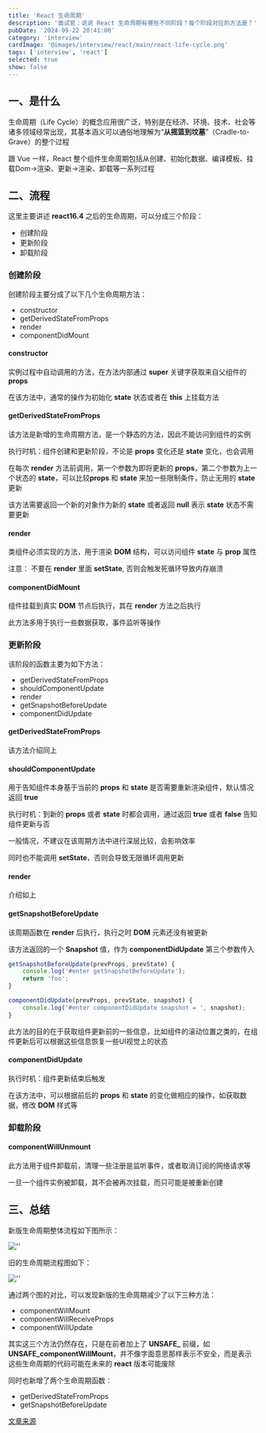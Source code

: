 ```yaml
---
title: 'React 生命周期'
description: '面试官：说说 React 生命周期有哪些不同阶段？每个阶段对应的方法是？'
pubDate: '2024-09-22 20:41:00'
category: 'interview'
cardImage: '@images/interview/react/main/react-life-cycle.png'
tags: ['interview', 'react']
selected: true
show: false
---
```


## 一、是什么

生命周期（Life Cycle）的概念应用很广泛，特别是在经济、环境、技术、社会等诸多领域经常出现，其基本涵义可以通俗地理解为“**从摇篮到坟墓**”（Cradle-to-Grave）的整个过程

跟 Vue 一样，React 整个组件生命周期包括从创建、初始化数据、编译模板、挂载Dom→渲染、更新→渲染、卸载等一系列过程

## 二、流程

这里主要讲述 **react16.4** 之后的生命周期，可以分成三个阶段：

- 创建阶段
- 更新阶段
- 卸载阶段

### 创建阶段

创建阶段主要分成了以下几个生命周期方法：

- constructor
- getDerivedStateFromProps
- render
- componentDidMount

#### constructor

实例过程中自动调用的方法，在方法内部通过 **super** 关键字获取来自父组件的 **props**

在该方法中，通常的操作为初始化 **state** 状态或者在 **this** 上挂载方法

#### getDerivedStateFromProps

该方法是新增的生命周期方法，是一个静态的方法，因此不能访问到组件的实例

执行时机：组件创建和更新阶段，不论是 **props** 变化还是 **state** 变化，也会调用

在每次 **render** 方法前调用，第一个参数为即将更新的 **props**，第二个参数为上一个状态的 **state**，可以比较**props** 和 **state** 来加一些限制条件，防止无用的 **state** 更新

该方法需要返回一个新的对象作为新的 **state** 或者返回 **null** 表示 **state** 状态不需要更新

#### render

类组件必须实现的方法，用于渲染 **DOM** 结构，可以访问组件 **state** 与 **prop** 属性

注意： 不要在 **render** 里面 **setState**, 否则会触发死循环导致内存崩溃

#### componentDidMount

组件挂载到真实 **DOM** 节点后执行，其在 **render** 方法之后执行

此方法多用于执行一些数据获取，事件监听等操作

### 更新阶段

该阶段的函数主要为如下方法：

- getDerivedStateFromProps
- shouldComponentUpdate
- render
- getSnapshotBeforeUpdate
- componentDidUpdate

#### getDerivedStateFromProps

该方法介绍同上

#### shouldComponentUpdate

用于告知组件本身基于当前的 **props** 和 **state** 是否需要重新渲染组件，默认情况返回 **true**

执行时机：到新的 **props** 或者 **state** 时都会调用，通过返回 **true** 或者 **false** 告知组件更新与否

一般情况，不建议在该周期方法中进行深层比较，会影响效率

同时也不能调用 **setState**，否则会导致无限循环调用更新

#### render

介绍如上

#### getSnapshotBeforeUpdate

该周期函数在 **render** 后执行，执行之时 **DOM** 元素还没有被更新

该方法返回的一个 **Snapshot** 值，作为 **componentDidUpdate** 第三个参数传入

```jsx
getSnapshotBeforeUpdate(prevProps, prevState) {
    console.log('#enter getSnapshotBeforeUpdate');
    return 'foo';
}

componentDidUpdate(prevProps, prevState, snapshot) {
    console.log('#enter componentDidUpdate snapshot = ', snapshot);
}
```

此方法的目的在于获取组件更新前的一些信息，比如组件的滚动位置之类的，在组件更新后可以根据这些信息恢复一些UI视觉上的状态

#### componentDidUpdate

执行时机：组件更新结束后触发

在该方法中，可以根据前后的 **props** 和 **state** 的变化做相应的操作，如获取数据，修改 **DOM** 样式等

### 卸载阶段

#### componentWillUnmount

此方法用于组件卸载前，清理一些注册是监听事件，或者取消订阅的网络请求等

一旦一个组件实例被卸载，其不会被再次挂载，而只可能是被重新创建

## 三、总结

新版生命周期整体流程如下图所示：

![''](@images/interview/react/react-life-cycle/image.png)

旧的生命周期流程图如下：

![''](@images/interview/react/react-life-cycle/image2.png)

通过两个图的对比，可以发现新版的生命周期减少了以下三种方法：

- componentWillMount
- componentWillReceiveProps
- componentWillUpdate

其实这三个方法仍然存在，只是在前者加上了 **UNSAFE\_** 前缀，如 **UNSAFE_componentWillMount**，并不像字面意思那样表示不安全，而是表示这些生命周期的代码可能在未来的 **react** 版本可能废除

同时也新增了两个生命周期函数：

- getDerivedStateFromProps
- getSnapshotBeforeUpdate

[文章来源](https://vue3js.cn/interview/React/life%20cycle.html)

